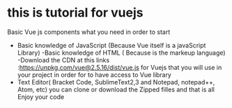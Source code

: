 # this is tutorial for vuejs 
Basic Vue js components
what you need in order to start 
- Basic knowledge of JavaScript (Because Vue itself is a javaScript Library)
-Basic knowledge of HTML ( Because is the markeup language)
-Download the CDN at this links :https://unpkg.com/vue@2.5.16/dist/vue.js for Vuejs that you will use in your project in order for to have access to Vue library
- Text Editor( Bracket Code, SublimeText2,3 and Notepad, notepad++, Atom, etc)
you can clone or download the Zipped filles and that is all
Enjoy your code 

